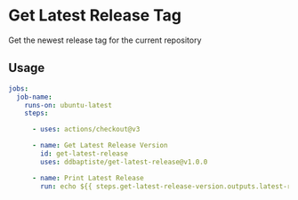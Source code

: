 # Get Latest Release Tag
Get the newest release tag for the current repository

## Usage
```yaml
jobs:
  job-name:
    runs-on: ubuntu-latest
    steps:

      - uses: actions/checkout@v3

      - name: Get Latest Release Version
        id: get-latest-release
        uses: ddbaptiste/get-latest-release@v1.0.0

      - name: Print Latest Release
        run: echo ${{ steps.get-latest-release-version.outputs.latest-release }}
```
